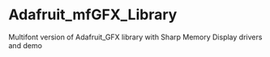 Adafruit_mfGFX_Library
======================

Multifont version of Adafruit_GFX library with Sharp Memory Display drivers and demo
